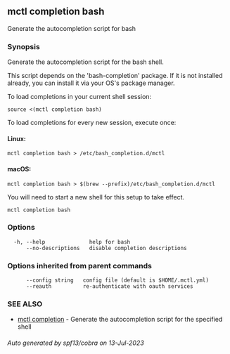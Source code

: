 ## mctl completion bash

Generate the autocompletion script for bash

### Synopsis

Generate the autocompletion script for the bash shell.

This script depends on the 'bash-completion' package.
If it is not installed already, you can install it via your OS's package manager.

To load completions in your current shell session:

	source <(mctl completion bash)

To load completions for every new session, execute once:

#### Linux:

	mctl completion bash > /etc/bash_completion.d/mctl

#### macOS:

	mctl completion bash > $(brew --prefix)/etc/bash_completion.d/mctl

You will need to start a new shell for this setup to take effect.


```
mctl completion bash
```

### Options

```
  -h, --help              help for bash
      --no-descriptions   disable completion descriptions
```

### Options inherited from parent commands

```
      --config string   config file (default is $HOME/.mctl.yml)
      --reauth          re-authenticate with oauth services
```

### SEE ALSO

* [mctl completion](mctl_completion.md)	 - Generate the autocompletion script for the specified shell

###### Auto generated by spf13/cobra on 13-Jul-2023
